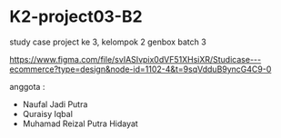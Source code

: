 # K2-project03-B2
study case project ke 3, kelompok 2 genbox batch 3

https://www.figma.com/file/svIASIvpix0dVF51XHsiXR/Studicase---ecommerce?type=design&node-id=1102-4&t=9sqVdduB9yncG4C9-0

anggota :
- Naufal Jadi Putra
- Quraisy Iqbal
- Muhamad Reizal Putra Hidayat
